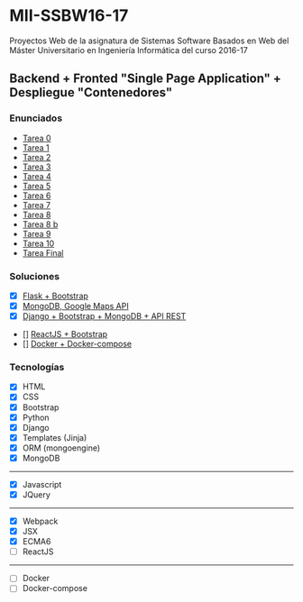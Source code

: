 # MII-SSBW16-17

Proyectos Web de la asignatura de Sistemas Software Basados en Web del Máster Universitario en Ingeniería Informática del curso 2016-17

## Backend + Fronted "Single Page Application" + Despliegue "Contenedores"

### Enunciados
+ [Tarea 0](https://github.com/mmaguero/MII-SSBW16-17/blob/master/Tarea_0.html)
+ [Tarea 1](https://github.com/mmaguero/MII-SSBW16-17/blob/master/Tarea_1.html)
+ [Tarea 2](https://github.com/mmaguero/MII-SSBW16-17/blob/master/Tarea_2.html)
+ [Tarea 3](https://github.com/mmaguero/MII-SSBW16-17/blob/master/Tarea_3.html)
+ [Tarea 4](https://github.com/mmaguero/MII-SSBW16-17/blob/master/Tarea_4.html)
+ [Tarea 5](https://github.com/mmaguero/MII-SSBW16-17/blob/master/Tarea_5.html)
+ [Tarea 6](https://github.com/mmaguero/MII-SSBW16-17/blob/master/Tarea_6.html)
+ [Tarea 7](https://github.com/mmaguero/MII-SSBW16-17/blob/master/Tarea_7.html)
+ [Tarea 8](https://github.com/mmaguero/MII-SSBW16-17/blob/master/Tarea_8.html)
+ [Tarea 8 b](https://github.com/mmaguero/MII-SSBW16-17/blob/master/Tarea_8.b.html)
+ [Tarea 9](https://github.com/mmaguero/MII-SSBW16-17/blob/master/Tarea_9.html)
+ [Tarea 10](https://github.com/mmaguero/MII-SSBW16-17/blob/master/Tarea_10.html)
+ [Tarea Final](https://github.com/mmaguero/MII-SSBW16-17/blob/master/Entrega.html)

### Soluciones
- [x] [Flask + Bootstrap](https://github.com/mmaguero/MII-SSBW16-17/tree/master/flaskapp)
- [x] [MongoDB, Google Maps API](https://github.com/mmaguero/MII-SSBW16-17/tree/master/persistencia)
- [x] [Django + Bootstrap + MongoDB + API REST](https://github.com/mmaguero/MII-SSBW16-17/tree/master/venvs)
- [] [ReactJS + Bootstrap](https://github.com/mmaguero/MII-SSBW16-17/tree/master/fronted)
- [] [Docker + Docker-compose](https://github.com/mmaguero/MII-SSBW16-17/tree/master/deploy)

### Tecnologías
- [x] HTML
- [x] CSS
- [x] Bootstrap
- [x] Python
- [x] Django
- [x] Templates (Jinja)
- [x] ORM (mongoengine)
- [x] MongoDB
-----
- [x] Javascript
- [x] JQuery
---
- [x] Webpack
- [x] JSX
- [x] ECMA6
- [ ] ReactJS
-----
- [ ] Docker 
- [ ] Docker-compose
